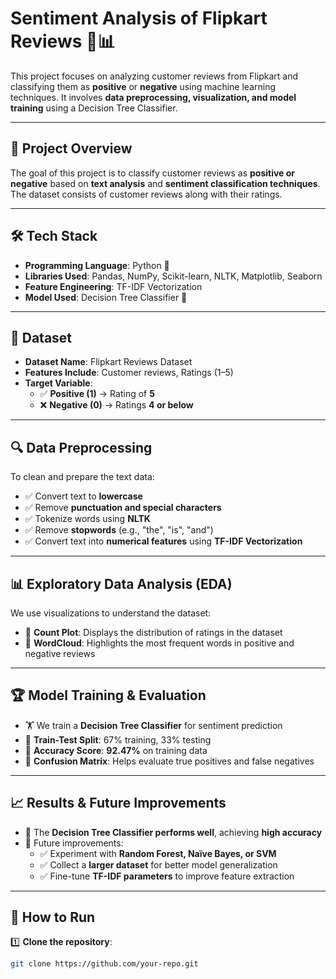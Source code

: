 # Sentiment Analysis of Flipkart Reviews 🛒📊  

This project focuses on analyzing customer reviews from Flipkart and classifying them as **positive** or **negative** using machine learning techniques. It involves **data preprocessing, visualization, and model training** using a Decision Tree Classifier.

---

## 📌 Project Overview  

The goal of this project is to classify customer reviews as **positive or negative** based on **text analysis** and **sentiment classification techniques**. The dataset consists of customer reviews along with their ratings.

---

## 🛠 Tech Stack  

- **Programming Language**: Python 🐍  
- **Libraries Used**: Pandas, NumPy, Scikit-learn, NLTK, Matplotlib, Seaborn  
- **Feature Engineering**: TF-IDF Vectorization  
- **Model Used**: Decision Tree Classifier 🌳  

---

## 📂 Dataset  

- **Dataset Name**: Flipkart Reviews Dataset  
- **Features Include**: Customer reviews, Ratings (1–5)  
- **Target Variable**:  
  - ✅ **Positive (1)** → Rating of **5**  
  - ❌ **Negative (0)** → Ratings **4 or below**  

---

## 🔍 Data Preprocessing  

To clean and prepare the text data:  

- ✅ Convert text to **lowercase**  
- ✅ Remove **punctuation and special characters**  
- ✅ Tokenize words using **NLTK**  
- ✅ Remove **stopwords** (e.g., "the", "is", "and")  
- ✅ Convert text into **numerical features** using **TF-IDF Vectorization**  

---

## 📊 Exploratory Data Analysis (EDA)  

We use visualizations to understand the dataset:  

- 📌 **Count Plot**: Displays the distribution of ratings in the dataset  
- 📌 **WordCloud**: Highlights the most frequent words in positive and negative reviews  

---

## 🏆 Model Training & Evaluation  

- 🏋️ We train a **Decision Tree Classifier** for sentiment prediction  
- 📌 **Train-Test Split**: 67% training, 33% testing  
- 📌 **Accuracy Score**: **92.47%** on training data  
- 📌 **Confusion Matrix**: Helps evaluate true positives and false negatives  

---

## 📈 Results & Future Improvements  

- 🔹 The **Decision Tree Classifier performs well**, achieving **high accuracy**  
- 🔹 Future improvements:  
  - ✅ Experiment with **Random Forest, Naïve Bayes, or SVM**  
  - ✅ Collect a **larger dataset** for better model generalization  
  - ✅ Fine-tune **TF-IDF parameters** to improve feature extraction  

---

## 🚀 How to Run  

1️⃣ **Clone the repository**:  
```sh
git clone https://github.com/your-repo.git
